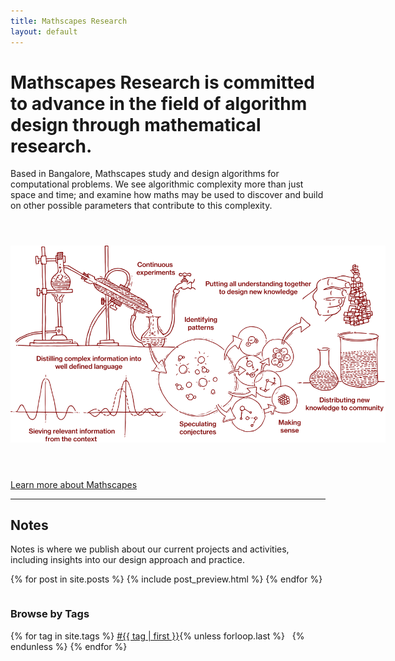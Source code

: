 ```yaml
---
title: Mathscapes Research
layout: default
---
```


# Mathscapes Research is committed to advance in the field of algorithm design through mathematical research.
Based in Bangalore, Mathscapes study and design algorithms for computational problems. We see algorithmic complexity more than just space and time; and examine how maths may be used to discover and build on other possible parameters that contribute to this complexity.

<img src="/assets/images/process.svg" style="margin-bottom: 3em; margin-top: 3em; max-width: 600px;">

[Learn more about Mathscapes](about)

<hr/>

## <ion-icon name="list-box"></ion-icon> Notes
Notes is where we publish about our current projects and activities, including insights into our design approach and practice.

<div class="posts">
<table style="width=100%">
  {% for post in site.posts %}
    {% include post_preview.html %}
  {% endfor %}
</table>
</div>

### <ion-icon name="pricetags"></ion-icon> Browse by Tags

<div>
{% for tag in site.tags %}
  <a href="{{ site.baseurl }}/notes/tag/{{ tag | first | downcase }}">#{{ tag | first }}</a>{% unless forloop.last %} &nbsp; {% endunless %}
{% endfor %}
</div>

<!-- ## Authors

<div>
{% for author in site.authors %}
  <a href="{{ author.url }}">{{ author.name }}</a>{% unless forloop.last %} &nbsp; {% endunless %}
{% endfor %}
</div> -->